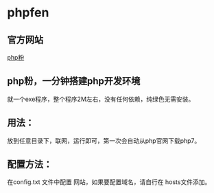 # phpfen

## 官方网站

[php粉](http://phpfen.com)

## php粉，一分钟搭建php开发环境

就一个exe程序，整个程序2M左右，没有任何依赖，纯绿色无需安装。

## 用法：
放到任意目录下，联网，运行即可，第一次会自动从php官网下载php7。

## 配置方法：
在config.txt 文件中配置 网站，如果要配置域名，请自行在 hosts文件添加。
